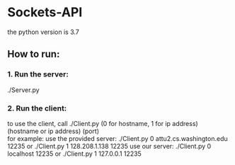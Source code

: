 # Sockets-API
the python version is 3.7
## How to run:
### 1. Run the server:
   ./Server.py

### 2. Run the client:
   to use the client, call ./Client.py (0 for hostname, 1 for ip address) (hostname or ip address) (port)  
   for example:
      use the provided server: ./Client.py 0 attu2.cs.washington.edu 12235 or ./Client.py 1 128.208.1.138 12235
      use our server: ./Client.py 0 localhost 12235 or ./Client.py 1 127.0.0.1 12235
